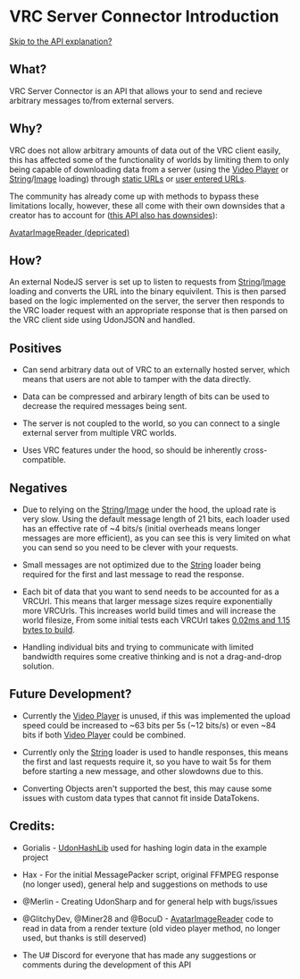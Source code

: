 # VRC Server Connector Introduction

[Skip to the API explanation?](APIIntroduction.md)

## What?

VRC Server Connector is an API that allows your to send and recieve arbitrary messages to/from external servers.

## Why?

VRC does not allow arbitrary amounts of data out of the VRC client easily, this has affected some of the functionality of worlds by limiting them to only being capable of downloading data from a server (using the [Video Player](https://docs.vrchat.com/docs/video-players) or [String](https://docs.vrchat.com/docs/string-loading)/[Image](https://docs.vrchat.com/docs/image-loading) loading) through [static URLs](https://udonsharp.docs.vrchat.com/vrchat-api/#vrcurl) or [user entered URLs](https://udonsharp.docs.vrchat.com/vrchat-api/#vrcurlinputfield).

The community has already come up with methods to bypass these limitations locally, however, these all come with their own downsides that a creator has to account for ([this API also has downsides](#negatives)):

[AvatarImageReader (depricated)](https://github.com/Miner28/AvatarImageReader)

## How?

An external NodeJS server is set up to listen to requests from [String](https://docs.vrchat.com/docs/string-loading)/[Image](https://docs.vrchat.com/docs/image-loading) loading and converts the URL into the binary equivilent. This is then parsed based on the logic implemented on the server, the server then responds to the VRC loader request with an appropriate response that is then parsed on the VRC client side using UdonJSON and handled.

## Positives

- Can send arbitrary data out of VRC to an externally hosted server, which means that users are not able to tamper with the data directly. 

- Data can be compressed and arbirary length of bits can be used to decrease the required messages being sent.

- The server is not coupled to the world, so you can connect to a single external server from multiple VRC worlds.
  
- Uses VRC features under the hood, so should be inherently cross-compatible.

## Negatives

- Due to relying on the [String](https://docs.vrchat.com/docs/string-loading)/[Image](https://docs.vrchat.com/docs/image-loading) under the hood, the upload rate is very slow. Using the default message length of 21 bits, each loader used has an effective rate of ~4 bits/s (initial overheads means longer messages are more efficient), as you can see this is very limited on what you can send so you need to be clever with your requests.

- Small messages are not optimized due to the [String](https://docs.vrchat.com/docs/string-loading) loader being required for the first and last message to read the response.

- Each bit of data that you want to send needs to be accounted for as a VRCUrl. This means that larger message sizes require exponentially more VRCUrls. This increases world build times and will increase the world filesize, From some initial tests each VRCUrl takes [0.02ms and 1.15 bytes to build](VRCUrlTesting.md).

- Handling individual bits and trying to communicate with limited bandwidth requires some creative thinking and is not a drag-and-drop solution.

## Future Development?

- Currently the [Video Player](https://docs.vrchat.com/docs/video-players) is unused, if this was implemented the upload speed could be increased to ~63 bits per 5s (~12 bits/s) or even ~84 bits if both [Video Player](https://docs.vrchat.com/docs/video-players) could be combined.

- Currently only the [String](https://docs.vrchat.com/docs/string-loading) loader is used to handle responses, this means the first and last requests require it, so you have to wait 5s for them before starting a new message, and other slowdowns due to this.

- Converting Objects aren't supported the best, this may cause some issues with custom data types that cannot fit inside DataTokens.

## Credits:

- Gorialis - [UdonHashLib](https://github.com/Gorialis/vrchat-udon-hashlib) used for hashing login data in the example project

- Hax - For the initial MessagePacker script, original FFMPEG response (no longer used), general help and suggestions on methods to use

- @Merlin - Creating UdonSharp and for general help with bugs/issues

- @GlitchyDev, @Miner28 and @BocuD - [AvatarImageReader](https://github.com/Miner28/AvatarImageReader) code to read in data from a render texture (old video player method, no longer used, but thanks is still deserved)

- The U# Discord for everyone that has made any suggestions or comments during the development of this API
